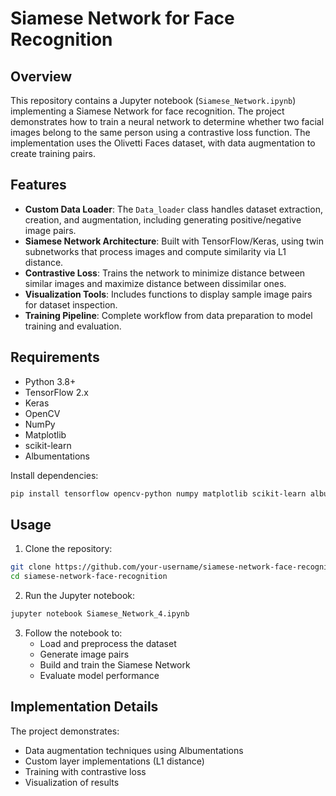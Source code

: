 # Siamese Network for Face Recognition

## Overview

This repository contains a Jupyter notebook (`Siamese_Network.ipynb`) implementing a Siamese Network for face recognition. The project demonstrates how to train a neural network to determine whether two facial images belong to the same person using a contrastive loss function. The implementation uses the Olivetti Faces dataset, with data augmentation to create training pairs.

## Features

- **Custom Data Loader**: The `Data_loader` class handles dataset extraction, creation, and augmentation, including generating positive/negative image pairs.
- **Siamese Network Architecture**: Built with TensorFlow/Keras, using twin subnetworks that process images and compute similarity via L1 distance.
- **Contrastive Loss**: Trains the network to minimize distance between similar images and maximize distance between dissimilar ones.
- **Visualization Tools**: Includes functions to display sample image pairs for dataset inspection.
- **Training Pipeline**: Complete workflow from data preparation to model training and evaluation.

## Requirements

- Python 3.8+
- TensorFlow 2.x
- Keras
- OpenCV
- NumPy
- Matplotlib
- scikit-learn
- Albumentations

Install dependencies:

```bash
pip install tensorflow opencv-python numpy matplotlib scikit-learn albumentations
```

## Usage

1. Clone the repository:

```bash
git clone https://github.com/your-username/siamese-network-face-recognition.git
cd siamese-network-face-recognition
```

2. Run the Jupyter notebook:

```bash
jupyter notebook Siamese_Network_4.ipynb
```

3. Follow the notebook to:
   - Load and preprocess the dataset
   - Generate image pairs
   - Build and train the Siamese Network
   - Evaluate model performance

## Implementation Details

The project demonstrates:

- Data augmentation techniques using Albumentations
- Custom layer implementations (L1 distance)
- Training with contrastive loss
- Visualization of results
